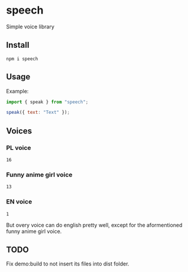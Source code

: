 # speech

Simple voice library

## Install

```
npm i speech
```

## Usage

Example:

```js
import { speak } from "speech";

speak({ text: "Text" });
```

## Voices

### PL voice

```
16
```

### Funny anime girl voice

```
13
```

### EN voice

```
1
```

But overy voice can do english pretty well, except for the aformentioned funny anime girl voice.

## TODO

Fix demo:build to not insert its files into dist folder.
